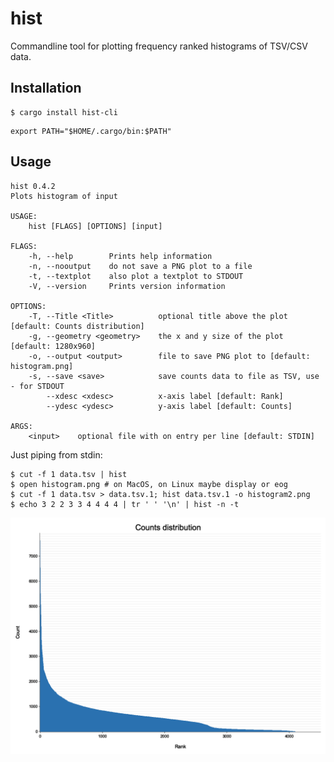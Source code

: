 # hist
Commandline tool for plotting frequency ranked histograms of TSV/CSV data.
## Installation
```
$ cargo install hist-cli
```
```
export PATH="$HOME/.cargo/bin:$PATH"
```

## Usage
```
hist 0.4.2
Plots histogram of input

USAGE:
    hist [FLAGS] [OPTIONS] [input]

FLAGS:
    -h, --help        Prints help information
    -n, --nooutput    do not save a PNG plot to a file
    -t, --textplot    also plot a textplot to STDOUT
    -V, --version     Prints version information

OPTIONS:
    -T, --Title <Title>          optional title above the plot [default: Counts distribution]
    -g, --geometry <geometry>    the x and y size of the plot [default: 1280x960]
    -o, --output <output>        file to save PNG plot to [default: histogram.png]
    -s, --save <save>            save counts data to file as TSV, use - for STDOUT
        --xdesc <xdesc>          x-axis label [default: Rank]
        --ydesc <ydesc>          y-axis label [default: Counts]

ARGS:
    <input>    optional file with on entry per line [default: STDIN]
```

Just piping from stdin:
```
$ cut -f 1 data.tsv | hist
$ open histogram.png # on MacOS, on Linux maybe display or eog
$ cut -f 1 data.tsv > data.tsv.1; hist data.tsv.1 -o histogram2.png
$ echo 3 2 2 3 3 4 4 4 4 | tr ' ' '\n' | hist -n -t
```


![histogram](https://raw.githubusercontent.com/ahcm/hist-cli/main/doc/histogram.png)


